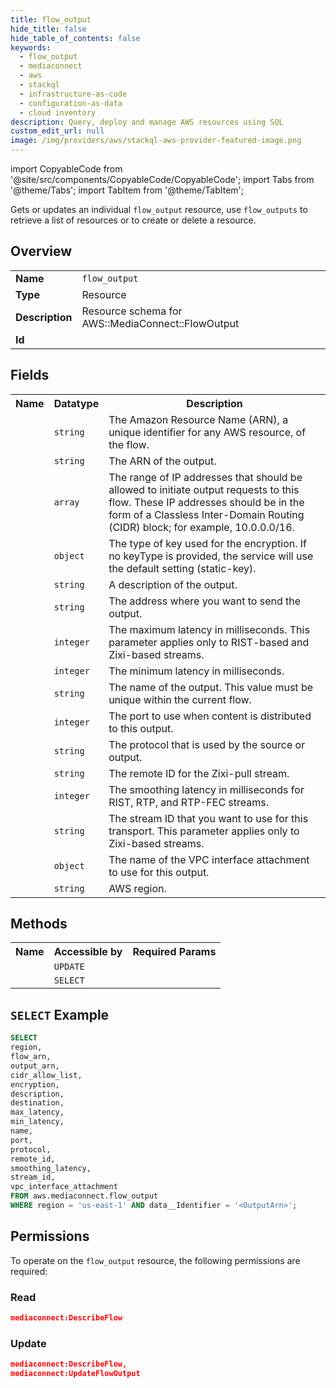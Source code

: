 ```yaml
---
title: flow_output
hide_title: false
hide_table_of_contents: false
keywords:
  - flow_output
  - mediaconnect
  - aws
  - stackql
  - infrastructure-as-code
  - configuration-as-data
  - cloud inventory
description: Query, deploy and manage AWS resources using SQL
custom_edit_url: null
image: /img/providers/aws/stackql-aws-provider-featured-image.png
---
```


import CopyableCode from '@site/src/components/CopyableCode/CopyableCode';
import Tabs from '@theme/Tabs';
import TabItem from '@theme/TabItem';


Gets or updates an individual <code>flow_output</code> resource, use <code>flow_outputs</code> to retrieve a list of resources or to create or delete a resource.

## Overview
<table><tbody>
<tr><td><b>Name</b></td><td><code>flow_output</code></td></tr>
<tr><td><b>Type</b></td><td>Resource</td></tr>
<tr><td><b>Description</b></td><td>Resource schema for AWS::MediaConnect::FlowOutput</td></tr>
<tr><td><b>Id</b></td><td><CopyableCode code="aws.mediaconnect.flow_output" /></td></tr>
</tbody></table>

## Fields
<table><tbody>
<tr><th>Name</th><th>Datatype</th><th>Description</th></tr>
<tr><td><CopyableCode code="flow_arn" /></td><td><code>string</code></td><td>The Amazon Resource Name (ARN), a unique identifier for any AWS resource, of the flow.</td></tr>
<tr><td><CopyableCode code="output_arn" /></td><td><code>string</code></td><td>The ARN of the output.</td></tr>
<tr><td><CopyableCode code="cidr_allow_list" /></td><td><code>array</code></td><td>The range of IP addresses that should be allowed to initiate output requests to this flow. These IP addresses should be in the form of a Classless Inter-Domain Routing (CIDR) block; for example, 10.0.0.0&#x2F;16.</td></tr>
<tr><td><CopyableCode code="encryption" /></td><td><code>object</code></td><td>The type of key used for the encryption. If no keyType is provided, the service will use the default setting (static-key).</td></tr>
<tr><td><CopyableCode code="description" /></td><td><code>string</code></td><td>A description of the output.</td></tr>
<tr><td><CopyableCode code="destination" /></td><td><code>string</code></td><td>The address where you want to send the output.</td></tr>
<tr><td><CopyableCode code="max_latency" /></td><td><code>integer</code></td><td>The maximum latency in milliseconds. This parameter applies only to RIST-based and Zixi-based streams.</td></tr>
<tr><td><CopyableCode code="min_latency" /></td><td><code>integer</code></td><td>The minimum latency in milliseconds.</td></tr>
<tr><td><CopyableCode code="name" /></td><td><code>string</code></td><td>The name of the output. This value must be unique within the current flow.</td></tr>
<tr><td><CopyableCode code="port" /></td><td><code>integer</code></td><td>The port to use when content is distributed to this output.</td></tr>
<tr><td><CopyableCode code="protocol" /></td><td><code>string</code></td><td>The protocol that is used by the source or output.</td></tr>
<tr><td><CopyableCode code="remote_id" /></td><td><code>string</code></td><td>The remote ID for the Zixi-pull stream.</td></tr>
<tr><td><CopyableCode code="smoothing_latency" /></td><td><code>integer</code></td><td>The smoothing latency in milliseconds for RIST, RTP, and RTP-FEC streams.</td></tr>
<tr><td><CopyableCode code="stream_id" /></td><td><code>string</code></td><td>The stream ID that you want to use for this transport. This parameter applies only to Zixi-based streams.</td></tr>
<tr><td><CopyableCode code="vpc_interface_attachment" /></td><td><code>object</code></td><td>The name of the VPC interface attachment to use for this output.</td></tr>
<tr><td><CopyableCode code="region" /></td><td><code>string</code></td><td>AWS region.</td></tr>

</tbody></table>

## Methods

<table><tbody>
  <tr>
    <th>Name</th>
    <th>Accessible by</th>
    <th>Required Params</th>
  </tr>
  <tr>
    <td><CopyableCode code="update_resource" /></td>
    <td><code>UPDATE</code></td>
    <td><CopyableCode code="data__Identifier, data__PatchDocument, region" /></td>
  </tr>
  <tr>
    <td><CopyableCode code="get_resource" /></td>
    <td><code>SELECT</code></td>
    <td><CopyableCode code="data__Identifier, region" /></td>
  </tr>
</tbody></table>

## `SELECT` Example
```sql
SELECT
region,
flow_arn,
output_arn,
cidr_allow_list,
encryption,
description,
destination,
max_latency,
min_latency,
name,
port,
protocol,
remote_id,
smoothing_latency,
stream_id,
vpc_interface_attachment
FROM aws.mediaconnect.flow_output
WHERE region = 'us-east-1' AND data__Identifier = '<OutputArn>';
```


## Permissions

To operate on the <code>flow_output</code> resource, the following permissions are required:

### Read
```json
mediaconnect:DescribeFlow
```

### Update
```json
mediaconnect:DescribeFlow,
mediaconnect:UpdateFlowOutput
```


